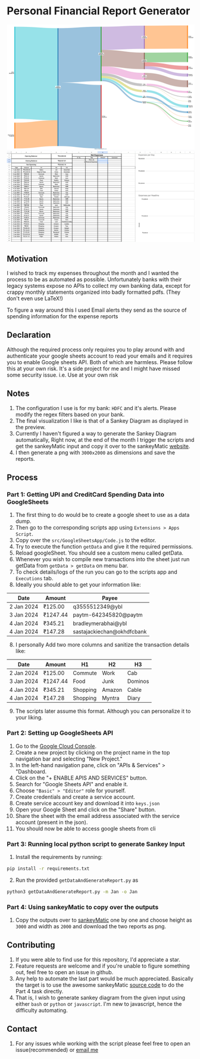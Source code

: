 # Personal Financial Report Generator

![sankey_example.png](sankey_example.png) 
![sheets_example.png](sheets_example.png)


## Motivation

I wished to track my expenses throughout the month and I wanted the process to be as automated as possible. 
Unfortunately banks with their legacy systems expose no APIs to collect my own banking data, except for crappy 
monthly statements organized into badly formatted pdfs. (They don't even use LaTeX!)

To figure a way around this I used Email alerts they send as the source of spending information for the expense reports

## Declaration

Although the required process only requires you to play around with and authenticate your google sheets account 
to read your emails and it requires you to enable Google sheets API. Both of which are harmless. Please follow this at 
your own risk. It's a side project for me and I might have missed some security issue. i.e. Use at your own risk

## Notes

1. The configuration I use is for my bank: `HDFC` and it's alerts. Please modify the regex filters based on your bank.
2. The final visualization I like is that of a Sankey Diagram as displayed in the preview. 
3. Currently I haven't figured a way to generate the Sankey Diagram automatically, Right now, at the end of the month I 
trigger the scripts and get the sankeyMatic input and copy it over to the sankeyMatic [website](https://sankeymatic.com/build/).
4. I then generate a png with `3000x2000` as dimensions and save the reports.


## Process

### Part 1: Getting UPI and CreditCard Spending Data into GoogleSheets

1. The first thing to do would be to create a google sheet to use as a data dump.
2. Then go to the corresponding scripts app using `Extensions > Apps Script`. 
3. Copy over the `src/GoogleSheetsApp/Code.js` to the editor.
4. Try to execute the function `getData` and give it the required permissions.
5. Reload googleSheet. You should see a custom menu called getData.
5. Whenever you wish to compile new transactions into the sheet just run getData from `getData > getData` on menu bar.
6. To check details/logs of the run you can go to the scripts app and `Executions` tab.
7. Ideally you should able to get your information like:

| Date       | Amount    | Payee                       | 
|------------|-----------|-----------------------------|
| 2 Jan 2024 | 	₹125.00  | 	q3555512349@ybl            |
| 3 Jan 2024 | 	₹1247.44 | 	paytm-642345820@paytm      |
| 4 Jan 2024 | 	₹345.21  | 	bradleymerabhai@ybl        |
| 4 Jan 2024 | 	₹147.28  | 	sastajackiechan@okhdfcbank | 

8. I personally Add two more columns and sanitize the transaction details like: 

| Date       | Amount    | H1        |  H2 | H3  |
|------------|-----------|-----------| --- |-----|
| 2 Jan 2024 | 	₹125.00  | 	Commute  | Work | Cab | 
| 3 Jan 2024 | 	₹1247.44 | 	Food     | Junk | Dominos |
| 4 Jan 2024 | 	₹345.21  | 	Shopping | Amazon | Cable |
| 4 Jan 2024 | 	₹147.28  | 	Shopping | Myntra | Diary |

9. The scripts later assume this format. Although you can personalize it to your liking.


### Part 2: Setting up GoogleSheets API
1. Go to the [Google Cloud Console](https://console.cloud.google.com/).
2. Create a new project by clicking on the project name in the top navigation bar and selecting "New Project."
3. In the left-hand navigation pane, click on "APIs & Services" > "Dashboard.
4. Click on the "+ ENABLE APIS AND SERVICES" button.
5. Search for "Google Sheets API" and enable it.
6. Choose `"Basic" > "Editor"` role for yourself.
7. Create credentials and create a service account.
8. Create service account key and download it into `keys.json`
9. Open your Google Sheet and click on the "Share" button. 
10. Share the sheet with the email address associated with the service account (present in the json).
11. You should now be able to access google sheets from cli

### Part 3: Running local python script to generate Sankey Input
1. Install the requirements by running:  
```bash
pip install -r requirements.txt
```
2. Run the provided `getDataAndGenerateReport.py` as
```bash
python3 getDataAndGenerateReport.py -m Jan -o Jan 
```
### Part 4: Using sankeyMatic to copy over the outputs
1. Copy the outputs over to [sankeyMatic](https://sankeymatic.com/build/) one by one 
    and choose height as `3000` and width as `2000` and download the two reports as png.

## Contributing
1. If you were able to find use for this repository, I'd appreciate a star. 
2. Feature requests are welcome and if you're unable to figure something out, feel free to open an issue in github.
3. Any help to automate the last part would be much appreciated. Basically the target is to use the awesome 
sankeyMatic [source code](https://github.com/nowthis/sankeymatic) to do the Part 4 task directly. 
4. That is, I wish to generate sankey diagram from the given input using either `bash` or `python` or `javascript`. 
I'm new to javascript, hence the difficulty automating.

## Contact
1. For any issues while working with the script please feel free to open an issue(recommended) or [email me](mailto:kajla.dhananjay@gmail.com)
